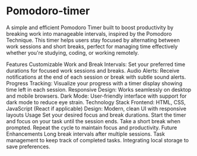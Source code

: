 # Pomodoro-timer

A simple and efficient Pomodoro Timer built to boost productivity by breaking work into manageable intervals, inspired by the Pomodoro Technique. This timer helps users stay focused by alternating between work sessions and short breaks, perfect for managing time effectively whether you're studying, coding, or working remotely.

Features
Customizable Work and Break Intervals: Set your preferred time durations for focused work sessions and breaks.
Audio Alerts: Receive notifications at the end of each session or break with subtle sound alerts.
Progress Tracking: Visualize your progress with a timer display showing time left in each session.
Responsive Design: Works seamlessly on desktop and mobile browsers.
Dark Mode: User-friendly interface with support for dark mode to reduce eye strain.
Technology Stack
Frontend: HTML, CSS, JavaScript (React if applicable)
Design: Modern, clean UI with responsive layouts
Usage
Set your desired focus and break durations.
Start the timer and focus on your task until the session ends.
Take a short break when prompted.
Repeat the cycle to maintain focus and productivity.
Future Enhancements
Long break intervals after multiple sessions.
Task management to keep track of completed tasks.
Integrating local storage to save preferences.
